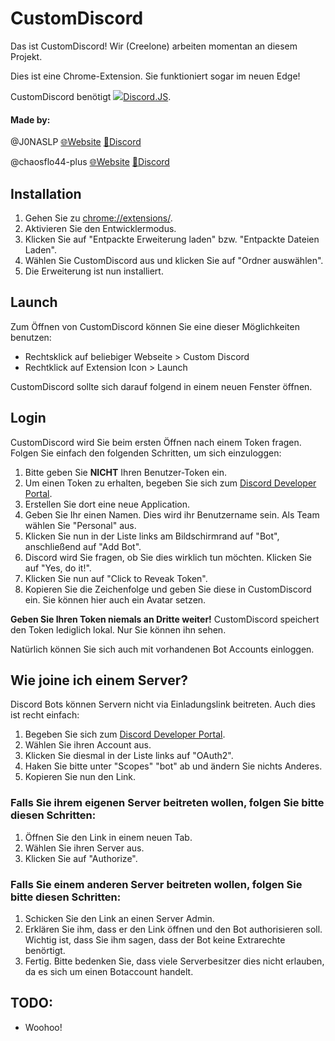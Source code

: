 # CustomDiscord
Das ist CustomDiscord! Wir (Creelone) arbeiten momentan an diesem Projekt.

Dies ist eine Chrome-Extension.
Sie funktioniert sogar im neuen Edge!

CustomDiscord benötigt ![](https://discord.js.org/favicon.ico)[Discord.JS](https://github.com/discordjs/discord.js/tree/webpack).

#### Made by:
@J0NASLP [🌐Website](https://cohalejoja.selfhost.eu) [💬Discord](https://www.discord.gg/UHY559S)

@chaosflo44-plus [🌐Website](https://cfpweb.ddns.net) [💬Discord](https://www.discord.gg/w9B9bqJ)

## Installation
1. Gehen Sie zu [chrome://extensions/](chrome://extensions/).
2. Aktivieren Sie den Entwicklermodus.
3. Klicken Sie auf "Entpackte Erweiterung laden" bzw. "Entpackte Dateien Laden".
4. Wählen Sie CustomDiscord aus und klicken Sie auf "Ordner auswählen".
5. Die Erweiterung ist nun installiert.

## Launch
Zum Öffnen von CustomDiscord können Sie eine dieser Möglichkeiten benutzen:
* Rechtsklick auf beliebiger Webseite > Custom Discord
* Rechtklick auf Extension Icon > Launch

CustomDiscord sollte sich darauf folgend in einem neuen Fenster öffnen.

## Login
CustomDiscord wird Sie beim ersten Öffnen nach einem Token fragen.
Folgen Sie einfach den folgenden Schritten, um sich einzuloggen:
1. Bitte geben Sie **NICHT** Ihren Benutzer-Token ein.
2. Um einen Token zu erhalten, begeben Sie sich zum [Discord Developer Portal](https://discord.com/developers/applications).
3. Erstellen Sie dort eine neue Application.
4. Geben Sie Ihr einen Namen. Dies wird ihr Benutzername sein. Als Team wählen Sie "Personal" aus.
5. Klicken Sie nun in der Liste links am Bildschirmrand auf "Bot", anschließend auf "Add Bot".
6. Discord wird Sie fragen, ob Sie dies wirklich tun möchten. Klicken Sie auf "Yes, do it!".
7. Klicken Sie nun auf "Click to Reveak Token".
8. Kopieren Sie die Zeichenfolge und geben Sie diese in CustomDiscord ein.
Sie können hier auch ein Avatar setzen.

**Geben Sie Ihren Token niemals an Dritte weiter!**
CustomDiscord speichert den Token lediglich lokal. Nur Sie können ihn sehen.

Natürlich können Sie sich auch mit vorhandenen Bot Accounts einloggen.

## Wie joine ich einem Server?
Discord Bots können Servern nicht via Einladungslink beitreten.
Auch dies ist recht einfach:
1. Begeben Sie sich zum [Discord Developer Portal](https://discord.com/developers/applications).
2. Wählen Sie ihren Account aus.
3. Klicken Sie diesmal in der Liste links auf "OAuth2".
4. Haken Sie bitte unter "Scopes" "bot" ab und ändern Sie nichts Anderes.
5. Kopieren Sie nun den Link.

### Falls Sie ihrem eigenen Server beitreten wollen, folgen Sie bitte diesen Schritten:
1. Öffnen Sie den Link in einem neuen Tab.
2. Wählen Sie ihren Server aus.
3. Klicken Sie auf "Authorize".

### Falls Sie einem anderen Server beitreten wollen, folgen Sie bitte diesen Schritten:
1. Schicken Sie den Link an einen Server Admin.
2. Erklären Sie ihm, dass er den Link öffnen und den Bot authorisieren soll.
   Wichtig ist, dass Sie ihm sagen, dass der Bot keine Extrarechte benörtigt.
3. Fertig.
Bitte bedenken Sie, dass viele Serverbesitzer dies nicht erlauben, da es sich um einen Botaccount handelt.

## TODO:
* Woohoo!
